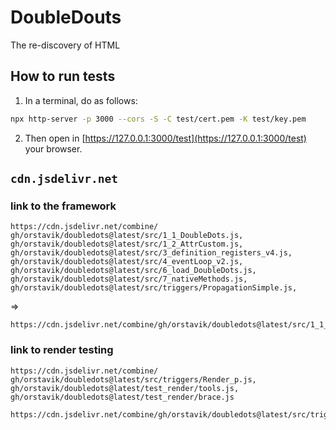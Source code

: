 # DoubleDouts

The re-discovery of HTML


## How to run tests

1. In a terminal, do as follows:
```bash
npx http-server -p 3000 --cors -S -C test/cert.pem -K test/key.pem
```

2. Then open in [https://127.0.0.1:3000/test](https://127.0.0.1:3000/test) your browser.

## `cdn.jsdelivr.net`

### link to the framework

```
https://cdn.jsdelivr.net/combine/
gh/orstavik/doubledots@latest/src/1_1_DoubleDots.js,
gh/orstavik/doubledots@latest/src/1_2_AttrCustom.js,
gh/orstavik/doubledots@latest/src/3_definition_registers_v4.js,
gh/orstavik/doubledots@latest/src/4_eventLoop_v2.js,
gh/orstavik/doubledots@latest/src/6_load_DoubleDots.js,
gh/orstavik/doubledots@latest/src/7_nativeMethods.js,
gh/orstavik/doubledots@latest/src/triggers/PropagationSimple.js,
```
=> 
```
https://cdn.jsdelivr.net/combine/gh/orstavik/doubledots@latest/src/1_1_DoubleDots.js,gh/orstavik/doubledots@latest/src/1_2_AttrCustom.js,gh/orstavik/doubledots@latest/src/3_definition_registers_v4.js,gh/orstavik/doubledots@latest/src/4_eventLoop_v2.js,gh/orstavik/doubledots@latest/src/6_load_DoubleDots.js,gh/orstavik/doubledots@latest/src/7_nativeMethods.js,gh/orstavik/doubledots@latest/src/triggers/PropagationSimple.js
```

### link to render testing 

```
https://cdn.jsdelivr.net/combine/
gh/orstavik/doubledots@latest/src/triggers/Render_p.js,
gh/orstavik/doubledots@latest/test_render/tools.js,
gh/orstavik/doubledots@latest/test_render/brace.js
```

```
https://cdn.jsdelivr.net/combine/gh/orstavik/doubledots@latest/src/triggers/Render_p.js,gh/orstavik/doubledots@latest/test_render/tools.js,gh/orstavik/doubledots@latest/test_render/brace.js
```
